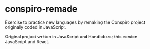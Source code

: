 # conspiro-remade

Exercise to practice new languages by remaking the Conspiro project originally coded in JavaScript. 

Original project written in JavaScript and Handlebars; this version JavaScript and React.